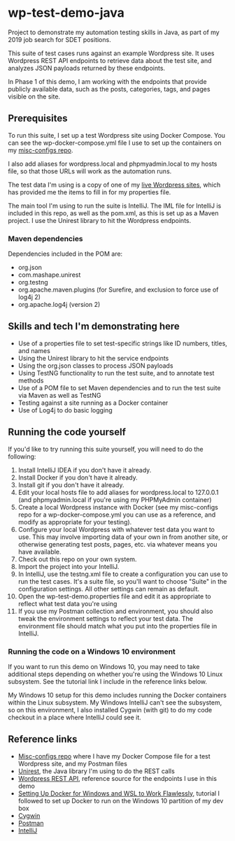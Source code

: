 # wp-test-demo-java
Project to demonstrate my automation testing skills in Java, as part of my 2019 job search for SDET positions.

This suite of test cases runs against an example Wordpress site. It uses Wordpress REST API endpoints to retrieve data about the test site, and analyzes JSON payloads returned by these endpoints.

In Phase 1 of this demo, I am working with the endpoints that provide publicly available data, such as the posts, categories, tags, and pages visible on the site.

## Prerequisites

To run this suite, I set up a test Wordpress site using Docker Compose. You can see the wp-docker-compose.yml file I use to set up the containers on my [misc-configs repo](https://github.com/annathepiper/misc-configs/blob/master/docker-compose.yml). 

I also add aliases for wordpress.local and phpmyadmin.local to my hosts file, so that those URLs will work as the automation runs.

The test data I'm using is a copy of one of my [live Wordpress sites](http://angelahighland.wordpress.com), which has provided me the items to fill in for my properties file.

The main tool I'm using to run the suite is IntelliJ. The IML file for IntelliJ is included in this repo, as well as the pom.xml, as this is set up as a Maven project. I use the Unirest library to hit the Wordpress endpoints.

### Maven dependencies

Dependencies included in the POM are:

* org.json
* com.mashape.unirest
* org.testng
* org.apache.maven.plugins (for Surefire, and exclusion to force use of log4j 2)
* org.apache.log4j (version 2)

## Skills and tech I'm demonstrating here

* Use of a properties file to set test-specific strings like ID numbers, titles, and names
* Using the Unirest library to hit the service endpoints
* Using the org.json classes to process JSON payloads
* Using TestNG functionality to run the test suite, and to annotate test methods
* Use of a POM file to set Maven dependencies and to run the test suite via Maven as well as TestNG
* Testing against a site running as a Docker container
* Use of Log4j to do basic logging

## Running the code yourself

If you'd like to try running this suite yourself, you will need to do the following:

1. Install IntelliJ IDEA if you don't have it already.
2. Install Docker if you don't have it already.
3. Install git if you don't have it already.
4. Edit your local hosts file to add aliases for wordpress.local to 127.0.0.1 (and phpmyadmin.local if you're using my PHPMyAdmin container)
5. Create a local Wordpress instance with Docker (see my misc-configs repo for a wp-docker-compose.yml you can use as a reference, and modify as appropriate for your testing).
6. Configure your local Wordpress with whatever test data you want to use. This may involve importing data of your own in from another site, or otherwise generating test posts, pages, etc. via whatever means you have available.
7. Check out this repo on your own system.
8. Import the project into your IntelliJ.
9. In IntelliJ, use the testng.xml file to create a configuration you can use to run the test cases. It's a suite file, so you'll want to choose "Suite" in the configuration settings. All other settings can remain as default.
10. Open the wp-test-demo.properties file and edit it as appropriate to reflect what test data you're using
11. If you use my Postman collection and environment, you should also tweak the environment settings to reflect your test data. The environment file should match what you put into the properties file in IntelliJ.

### Running the code on a Windows 10 environment

If you want to run this demo on Windows 10, you may need to take additional steps depending on whether you're using the Windows 10 Linux subsystem. See the tutorial link I include in the reference links below.

My Windows 10 setup for this demo includes running the Docker containers within the Linux subsystem. My Windows IntelliJ can't see the subsystem, so on this environment, I also installed Cygwin (with git) to do my code checkout in a place where IntelliJ could see it.

## Reference links
* [Misc-configs repo](https://github.com/annathepiper/misc-configs) where I have my Docker Compose file for a test Wordpress site, and my Postman files 
* [Unirest](http://unirest.io/java.html), the Java library I'm using to do the REST calls
* [Wordpress REST API](https://developer.wordpress.org/rest-api/), reference source for the endpoints I use in this demo
* [Setting Up Docker for Windows and WSL to Work Flawlessly](https://nickjanetakis.com/blog/setting-up-docker-for-windows-and-wsl-to-work-flawlessly), tutorial I followed to set up Docker to run on the Windows 10 partition of my dev box
* [Cygwin](http://www.cygwin.com/)
* [Postman](https://www.getpostman.com/)
* [IntelliJ](https://www.jetbrains.com/idea/)
